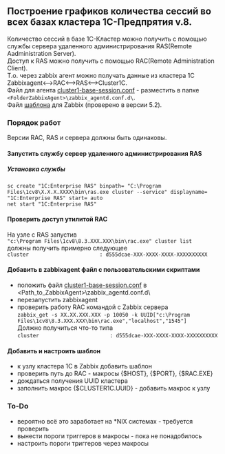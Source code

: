 ## Построение графиков количества сессий во всех базах кластера 1С-Предпрятия v.8.
Количество сессий в базе 1С-Кластер можно получить с помощью службы сервера удаленного администрирования RAS(Remote Aadministration Server).  
Доступ к RAS можно получить с помощью RAC(Remote Administration Client).  
Т.о. через zabbix агент можно получать данные из кластера 1С  
    Zabbixagent<-->RAC<-->RAS<-->Cluster1C.  
Файл для агента [cluster1-base-session.conf](./cluster1-base-session.conf) - разместить в папке ```<FolderZabbixAgent>\zabbix_agentd.conf.d\```.  
Файл [шаблона](./Zabbix-NumberOfSsessionsCluster1C.yaml) для Zabbix (проверено в версии 5.2).  
  
### Порядок работ
Версии RAC, RAS и сервера должны быть одинаковы.
#### Запустить службу сервер удаленного администрирования RAS
##### Установка службы  
```
sc create "1C:Enterprise RAS" binpath= "C:\Program Files\1cv8\Х.Х.Х.ХХХХ\bin\ras.exe cluster --service" displayname= "1C:Enterprise RAS" start= auto 
net start "1C:Enterprise RAS"
```
#### Проверить доступ утилитой RAC  
На узле с RAS запустив  
```"c:\Program Files\1cv8\8.3.XXX.XXX\bin\rac.exe" cluster list```  
должны получить примерно следующее  
```cluster                       : d555dcae-XXX-XXXX-XXXX-XXXXXXXXXX```  
#### Добавить в zabbixagent файл с пользовательскими скриптами
- положить файл [cluster1-base-session.conf](./cluster1-base-session.conf) в <Path_to_ZabbixAgent>\zabbix_agentd.conf.d\  
- перезапустить zabbixagent  
- проверить работу RAC командой с Zabbix сервера  
```zabbix_get -s XX.XX.XXX.XXX -p 10050 -k UUID["c:\Program Files\1cv8\8.3.XXX.XXX\bin\rac.exe","localhost","1545"]```  
Должно получиться что-то типа  
```cluster                       : d555dcae-XXX-XXXX-XXXX-XXXXXXXXXX```  

#### Добавить и настроить шаблон  
- к узлу кластера 1С в Zabbix добавить шаблон
- проверить путь до RAC - макросы {$HOST}, {$PORT}, {$RAC.EXE}
- дождаться получения UUID кластера
- заполнить макрос {$CLUSTER1C.UUID} - добавить макрос к узлу
### To-Do
- вероятно всё это заработает на \*NIX системах - требуется проверить
- вынести пороги триггеров в макросы - пока не понадобилось
- настроить пороги триггеров через макросы
  
